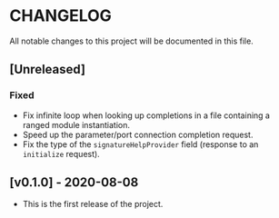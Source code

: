 # CHANGELOG

All notable changes to this project will be documented in this file.

## [Unreleased]

### Fixed

- Fix infinite loop when looking up completions in a file containing a ranged
  module instantiation.
- Speed up the parameter/port connection completion request.
- Fix the type of the `signatureHelpProvider` field (response to an `initialize`
  request).

## [v0.1.0] - 2020-08-08

- This is the first release of the project.
